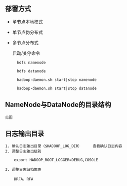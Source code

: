 ## 部署方式

- 单节点本地模式

- 单节点伪分布式

- 多节点分布式

	启动/关停命令

		hdfs namenode
	
		hdfs datanode

		hadoop-daemon.sh start|stop namenode

		hadoop-daemon.sh start|stop datanode


## NameNode与DataNode的目录结构

	见图

## 日志输出目录

	1. 确认日志输出目录（$HADOOP_LOG_DIR）     查看确认日志内容
	2. 调整日志输出级别
		
		export HADOOP_ROOT_LOGGER=DEBUG,COSOLE

	3. 调整日志归档策略

		DRFA，RFA


